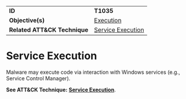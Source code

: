 |||
|---------|------------------------|
|**ID**|**T1035**|
|**Objective(s)**|[Execution](../execution)|
|**Related ATT&CK Technique**|[Service Execution](https://attack.mitre.org/techniques/T1035)|

Service Execution
=================
Malware may execute code via interaction with Windows services (e.g., Service Control Manager).

**See ATT&CK Technique:** [**Service Execution**](https://attack.mitre.org/techniques/T1035).